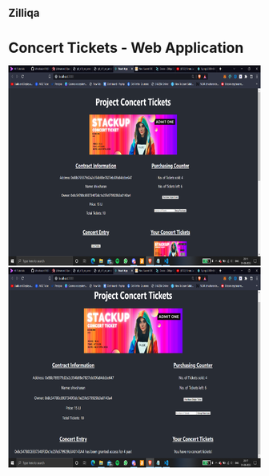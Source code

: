 ## Zilliqa

# Concert Tickets - Web Application


<img src="C34_Q8_ shivsharan_1.png"  width="600" height="400">

<img src="C34_Q8_ shivsharan_2.png"  width="600" height="400">
